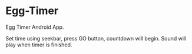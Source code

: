 # Egg-Timer
Egg Timer Android App. 

Set time using seekbar, press GO button, countdown will begin. Sound will play when timer is finished.
